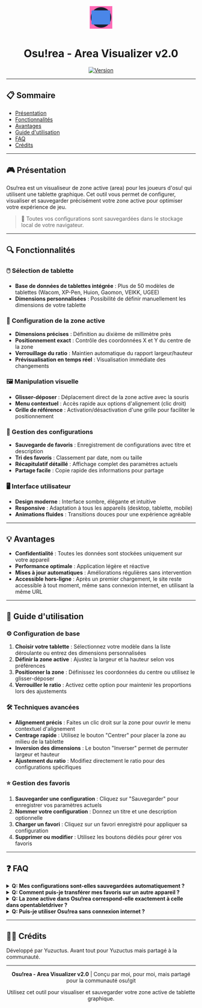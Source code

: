 <div align="center">
  <img src="assets/img/favicon.svg" alt="Osu!rea Logo" width="60" height="60" style="vertical-align: middle; margin-bottom: 10px;">
  <h1>Osu!rea - Area Visualizer v2.0</h1>
  <a href="https://github.com/sammy08300/Areasu/tree/v2git">
    <img src="https://img.shields.io/badge/version-2.0-blue.svg" alt="Version">
  </a>
</div>

---

## 📋 Sommaire
- [Présentation](#-présentation)
- [Fonctionnalités](#-fonctionnalités)
- [Avantages](#-avantages)
- [Guide d'utilisation](#-guide-dutilisation)
- [FAQ](#-faq)
- [Crédits](#-crédits)

---

## 🎮 Présentation

Osu!rea est un visualiseur de zone active (area) pour les joueurs d'osu! qui utilisent une tablette graphique. Cet outil vous permet de configurer, visualiser et sauvegarder précisément votre zone active pour optimiser votre expérience de jeu.

> 💾 Toutes vos configurations sont sauvegardées dans le stockage local de votre navigateur.

---

## 🔍 Fonctionnalités

### 🖱️ Sélection de tablette
- **Base de données de tablettes intégrée** : Plus de 50 modèles de tablettes (Wacom, XP-Pen, Huion, Gaomon, VEIKK, UGEE)
- **Dimensions personnalisées** : Possibilité de définir manuellement les dimensions de votre tablette

### 📐 Configuration de la zone active
- **Dimensions précises** : Définition au dixième de millimètre près
- **Positionnement exact** : Contrôle des coordonnées X et Y du centre de la zone
- **Verrouillage du ratio** : Maintien automatique du rapport largeur/hauteur
- **Prévisualisation en temps réel** : Visualisation immédiate des changements

### 🖼️ Manipulation visuelle
- **Glisser-déposer** : Déplacement direct de la zone active avec la souris
- **Menu contextuel** : Accès rapide aux options d'alignement (clic droit)
- **Grille de référence** : Activation/désactivation d'une grille pour faciliter le positionnement

### 💾 Gestion des configurations
- **Sauvegarde de favoris** : Enregistrement de configurations avec titre et description
- **Tri des favoris** : Classement par date, nom ou taille
- **Récapitulatif détaillé** : Affichage complet des paramètres actuels
- **Partage facile** : Copie rapide des informations pour partage

### 🖥️ Interface utilisateur
- **Design moderne** : Interface sombre, élégante et intuitive
- **Responsive** : Adaptation à tous les appareils (desktop, tablette, mobile)
- **Animations fluides** : Transitions douces pour une expérience agréable

---

## 💡 Avantages

- **Confidentialité** : Toutes les données sont stockées uniquement sur votre appareil
- **Performance optimale** : Application légère et réactive
- **Mises à jour automatiques** : Améliorations régulières sans intervention
- **Accessible hors-ligne** : Après un premier chargement, le site reste accessible à tout moment, même sans connexion internet, en utilisant la même URL

---

## 📖 Guide d'utilisation

### ⚙️ Configuration de base
1. **Choisir votre tablette** : Sélectionnez votre modèle dans la liste déroulante ou entrez des dimensions personnalisées
2. **Définir la zone active** : Ajustez la largeur et la hauteur selon vos préférences
3. **Positionner la zone** : Définissez les coordonnées du centre ou utilisez le glisser-déposer
4. **Verrouiller le ratio** : Activez cette option pour maintenir les proportions lors des ajustements

### 🛠️ Techniques avancées
- **Alignement précis** : Faites un clic droit sur la zone pour ouvrir le menu contextuel d'alignement
- **Centrage rapide** : Utilisez le bouton "Centrer" pour placer la zone au milieu de la tablette
- **Inversion des dimensions** : Le bouton "Inverser" permet de permuter largeur et hauteur
- **Ajustement du ratio** : Modifiez directement le ratio pour des configurations spécifiques

### ⭐ Gestion des favoris
1. **Sauvegarder une configuration** : Cliquez sur "Sauvegarder" pour enregistrer vos paramètres actuels
2. **Nommer votre configuration** : Donnez un titre et une description optionnelle
3. **Charger un favori** : Cliquez sur un favori enregistré pour appliquer sa configuration
4. **Supprimer ou modifier** : Utilisez les boutons dédiés pour gérer vos favoris

---

## ❓ FAQ

<details>
<summary><strong>Q: Mes configurations sont-elles sauvegardées automatiquement ?</strong></summary>
R: Les paramètres actuels sont automatiquement conservés entre les sessions, mais vous devez cliquer sur "Sauvegarder" pour créer un favori permanent.
</details>

<details>
<summary><strong>Q: Comment puis-je transférer mes favoris sur un autre appareil ?</strong></summary>
R: Actuellement, vous devez copier manuellement les informations. Une fonction d'exportation/importation est prévue dans une future mise à jour.
</details>

<details>
<summary><strong>Q: La zone active dans Osu!rea correspond-elle exactement à celle dans opentabletdriver ?</strong></summary>
R: Oui, les dimensions et positions sont calculées selon les mêmes principes que dans le driver. Une fonction pour convertir les zones Wacom et autres est prévue dans une future mise à jour.
</details>

<details>
<summary><strong>Q: Puis-je utiliser Osu!rea sans connexion internet ?</strong></summary>
R: Oui, après le premier chargement, l'application peut fonctionner hors ligne grâce au Service Worker. <br><br>💡 Si vous avez déjà chargé le site une fois, vous pouvez y retourner à tout moment, même sans connexion internet, en utilisant exactement la même URL !
</details>

---

## 👨‍💻 Crédits

Développé par Yuzuctus. Avant tout pour Yuzuctus mais partagé à la communauté.

---

<div align="center">
  <p><strong>Osu!rea - Area Visualizer v2.0</strong> | Conçu par moi, pour moi, mais partagé pour la communauté osu!git </p>
  <p>Utilisez cet outil pour visualiser et sauvegarder votre zone active de tablette graphique.</p>
</div>
